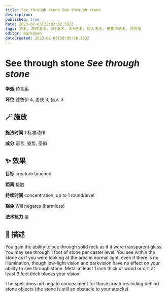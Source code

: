 ```yaml
---
title: See through stone See through stone
description: 
published: true
date: 2023-07-03T22:02:02.552Z
tags: 法术, 游侠法术, 3环法术, 4环法术, 猎人法术, 德鲁伊法术, 预言系
editor: markdown
dateCreated: 2023-07-03T20:05:56.153Z
---
```


# **See through stone** *See through stone*

**学派** 预言系 

**环位** 德鲁伊 4, 游侠 3, 猎人 3

## 🪄 施放

**施法时间** 1 标准动作

**成分** 语言, 姿势, 圣徽

## ✨ 效果 

**目标** creature touched 

**距离** 接触  

**持续时间** concentration, up to 1 round/level 

**豁免** Will negates (harmless)

**法术抗力** 是

## 📖 描述

You gain the ability to see through solid rock as if it were transparent glass. You may see through 1 foot of stone per caster level. You see within the stone as if you were looking at the area in normal light, even if there is no illumination, though low-light vision and darkvision have no effect on your ability to see through stone. Metal at least 1 inch thick or wood or dirt at least 3 feet thick blocks your vision.

The spell does not negate concealment for those creatures hiding behind stone objects (the stone is still an obstacle to your attacks).
    